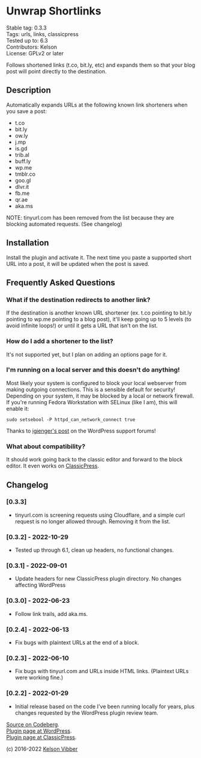 # Unwrap Shortlinks

Stable tag: 0.3.3  
Tags: urls, links, classicpress  
Tested up to: 6.3  
Contributors: Kelson  
License: GPLv2 or later

Follows shortened links (t.co, bit.ly, etc) and expands them so that your blog post will point directly to the destination.

## Description

Automatically expands URLs at the following known link shorteners when you save a post:
* t.co
* bit.ly
* ow.ly
* j.mp
* is.gd
* trib.al
* buff.ly
* wp.me
* tmblr.co
* goo.gl
* dlvr.it
* fb.me
* qr.ae
* aka.ms

NOTE: tinyurl.com has been removed from the list because they are blocking automated requests. (See changelog)

## Installation

Install the plugin and activate it. The next time you paste a supported short URL into a post, it will be updated when the post is saved.

## Frequently Asked Questions

### What if the destination redirects to another link?

If the destination is another known URL shortener (ex. t.co pointing to bit.ly pointing to wp.me pointing to a blog post), it'll keep going up to 5 levels (to avoid infinite loops!) or until it gets a URL that isn't on the list. 

### How do I add a shortener to the list?

It's not supported yet, but I plan on adding an options page for it.

### I'm running on a local server and this doesn't do anything!

Most likely your system is configured to block your local webserver
from making outgoing connections. This is a sensible default for security!
Depending on your system, it may be blocked by a local or network firewall.
If you're running Fedora Workstation with SELinux (like I am), this will enable it:
```
sudo setsebool -P httpd_can_network_connect true
```

Thanks to [igienger's post](https://wordpress.org/support/topic/error-curl-error-7-3/#post-12637512) on the WordPress support forums!

### What about compatibility?

It should work going back to the classic editor and forward to the block editor. It even works on [ClassicPress](https://www.classicpress.net/).

## Changelog

### [0.3.3]
* tinyurl.com is screening requests using Cloudflare, and a simple curl request is no longer allowed through. Removing it from the list.

### [0.3.2] - 2022-10-29
* Tested up through 6.1, clean up headers, no functional changes.

### [0.3.1] - 2022-09-01
* Update headers for new ClassicPress plugin directory. No changes affecting WordPress

### [0.3.0] - 2022-06-23
* Follow link trails, add aka.ms.

### [0.2.4] - 2022-06-13
* Fix bugs with plaintext URLs at the end of a block.

### [0.2.3] - 2022-06-10
* Fix bugs with tinyurl.com and URLs inside HTML links. (Plaintext URLs were working fine.)

### [0.2.2] - 2022-01-29

* Initial release based on the code I've been running locally for years, plus changes requested by the WordPress plugin review team.

[Source on Codeberg](https://codeberg.org/kvibber/unwrap-shortlinks).  
[Plugin page at WordPress](https://wordpress.org/plugins/unwrap-shortlinks/).  
[Plugin page at ClassicPress](https://directory.classicpress.net/plugins/unwrap-shortlinks).

(c) 2016-2022 [Kelson Vibber](https://kvibber.com/)
